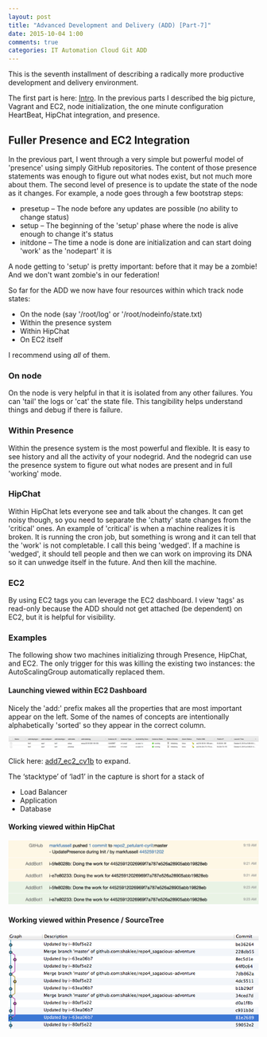 ```yaml
---
layout: post
title: "Advanced Development and Delivery (ADD) [Part-7]"
date: 2015-10-04 1:00
comments: true
categories: IT Automation Cloud Git ADD
---
```


This is the seventh installment of describing a radically more productive development and delivery environment.

The first part is here: [Intro](/blog/add-1/).  In the previous parts I described the big picture, Vagrant and EC2,
node initialization, the one minute configuration HeartBeat, HipChat integration, and presence.

## Fuller Presence and EC2 Integration

In the previous part, I went through a very simple but powerful model of 'presence' using simply GitHub repositories.
The content of those presence statements was enough to figure out what nodes exist, but not much more about them.
The second level of presence is to update the state of the node as it changes.  For example, a node goes through
a few bootstrap steps:

   * presetup – The node before any updates are possible (no ability to change status)
   * setup – The beginning of the 'setup' phase where the node is alive enough to change it's status
   * initdone – The time a node is done are initialization and can start doing 'work' as the 'nodepart' it is

A node getting to 'setup' is pretty important: before that it may be a zombie!  And we don't want zombie's in
our federation!

<!-- more -->

So far for the ADD we now have four resources within which track node states:

   * On the node (say '/root/log' or '/root/nodeinfo/state.txt)
   * Within the presence system
   * Within HipChat
   * On EC2 itself

I recommend using _all_ of them.

### On node

 On the node is very helpful in that it is isolated from any other failures.  You
 can 'tail' the logs or 'cat' the state file.  This tangibility helps understand things and debug if there is failure.

### Within Presence

 Within the presence system is the most powerful and flexible.  It is easy to see history and all the activity of your
 nodegrid.  And the nodegrid can use the presence system to figure out what nodes are present and in full 'working'
 mode.

### HipChat

 Within HipChat lets everyone see and talk about the changes.  It can get noisy though, so you need
 to separate the 'chatty' state changes from the 'critical' ones.  An example of 'critical' is when a machine realizes
 it is broken.  It is running the cron job, but something is wrong and it can tell that the 'work' is not completable.
 I call this being 'wedged'.  If a machine is 'wedged', it should tell people and then we can work on improving its
 DNA so it can unwedge itself in the future.  And then kill the machine.

### EC2

 By using EC2 tags you can leverage the EC2 dashboard.  I view 'tags' as read-only because the ADD should not get
 attached (be dependent) on EC2, but it is helpful for visibility.

### Examples

The following show two machines initializing through Presence, HipChat, and EC2.  The only trigger for this was
killing the existing two instances: the AutoScalingGroup automatically replaced them.

#### Launching viewed within EC2 Dashboard

Nicely the 'add:' prefix makes all the properties that are most important appear on the left.  Some of the names
of concepts are intentionally alphabetically 'sorted' so they appear in the correct column.

<img src="/images/add-7/add7_ec2_cv1b.png" />

Click here: <a target="add7_ec2_cv1b" href="/images/add-7/add7_ec2_cv1b.png" >add7_ec2_cv1b</a> to expand.

The ‘stacktype’ of ‘lad1’ in the capture is short for a stack of

  * Load Balancer
  * Application
  * Database


#### Working viewed within HipChat

<img src="/images/add-7/add7_hipchat_cv1.png" />

#### Working viewed within Presence / SourceTree

<img src="/images/add-7/add7_presence_cv1.png" />











